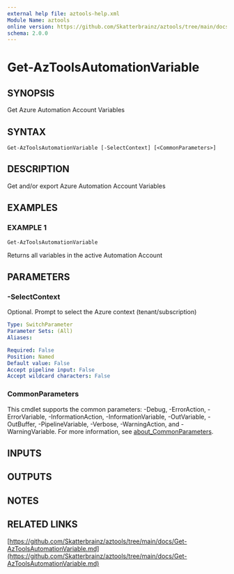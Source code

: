 ```yaml
---
external help file: aztools-help.xml
Module Name: aztools
online version: https://github.com/Skatterbrainz/aztools/tree/main/docs/Get-AzToolsAutomationVariable.md
schema: 2.0.0
---
```


# Get-AzToolsAutomationVariable

## SYNOPSIS
Get Azure Automation Account Variables

## SYNTAX

```
Get-AzToolsAutomationVariable [-SelectContext] [<CommonParameters>]
```

## DESCRIPTION
Get and/or export Azure Automation Account Variables

## EXAMPLES

### EXAMPLE 1
```
Get-AzToolsAutomationVariable
```

Returns all variables in the active Automation Account

## PARAMETERS

### -SelectContext
Optional.
Prompt to select the Azure context (tenant/subscription)

```yaml
Type: SwitchParameter
Parameter Sets: (All)
Aliases:

Required: False
Position: Named
Default value: False
Accept pipeline input: False
Accept wildcard characters: False
```

### CommonParameters
This cmdlet supports the common parameters: -Debug, -ErrorAction, -ErrorVariable, -InformationAction, -InformationVariable, -OutVariable, -OutBuffer, -PipelineVariable, -Verbose, -WarningAction, and -WarningVariable. For more information, see [about_CommonParameters](http://go.microsoft.com/fwlink/?LinkID=113216).

## INPUTS

## OUTPUTS

## NOTES

## RELATED LINKS

[https://github.com/Skatterbrainz/aztools/tree/main/docs/Get-AzToolsAutomationVariable.md](https://github.com/Skatterbrainz/aztools/tree/main/docs/Get-AzToolsAutomationVariable.md)

